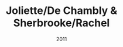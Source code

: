 ---
title: Joliette/De Chambly & Sherbrooke/Rachel
date: '2011'
type: ruelle_verte
district: 'Rosemont'
position: { lng: -73.55684418040825, lat: 45.54890423285619 }
---